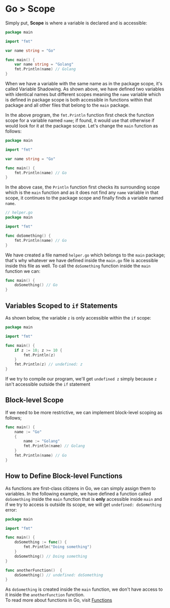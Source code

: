 # Go > Scope

Simply put, **Scope** is where a variable is declared and is accessible:

```go
package main

import "fmt"

var name string = "Go"

func main() {
	var name string = "Golang"
	fmt.Println(name) // Golang
}
```

When we have a variable with the same name as in the package scope, it's called Variable Shadowing. As shown above, we have defined two variables with identical names but different scopes meaning the `name` variable which is defined in package scope is both accessible in functions within that package and all other files that belong to the `main` package.

In the above program, the `fmt.Println` function first check the function scope for a variable named `name`; if found, it would use that otherwise if would look for it at the package scope. Let's change the `main` function as follows:

```go
package main

import "fmt"

var name string = "Go"

func main() {
	fmt.Println(name) // Go
}
```

In the above case, the `Println` function first checks its surrounding scope which is the `main` function and as it does not find any `name` variable in that scope, it continues to the package scope and finally finds a variable named `name`.

```go
// helper.go
package main

import "fmt"

func doSomething() {
	fmt.Println(name) // Go
}
```

We have created a file named `helper.go` which belongs to the `main` package; that's why whatever we have defined inside the `main.go` file is accessible inside this file as well. To call the `doSomething` function inside the `main` function we can:

```go
func main() {
	doSomething() // Go
}
```

## Variables Scoped to `if` Statements

As shown below, the variable `z` is only accessible within the `if` scope:

```go
package main

import "fmt"

func main() {
	if z := 10; z >= 10 {
		fmt.Println(z)
	}
	fmt.Println(z) // undefined: z 
}
```
If we try to compile our program, we'll get `undefined z` simply because `z` isn't accessible outside the `if` statement

## Block-level Scope

If we need to be more restrictive, we can implement block-level scoping as follows;

```go
func main() {
	name := "Go"
	{
		name := "Golang"
		fmt.Println(name) // Golang
	}
	fmt.Println(name) // Go
}
```

## How to Define Block-level Functions

As functions are first-class citizens in Go, we can simply assign them to variables. In the following example, we have defined a function called `doSomething` inside the `main` function that is **only** accessible inside `main` and if we try to access is outside its scope, we will get `undefined: doSomething` error:

```go
package main

import "fmt"

func main() {
	doSomething := func() {
		fmt.Println("Doing something")
	}
	doSomething() // Doing something
}

func anotherFunction()  {
	doSomething() // undefined: doSomething
}
```

As `doSomething` is created inside the `main` function, we don't have access to it inside the `anotherFunction` function.  
To read more about functions in Go, visit [Functions](https://github.com/bezmoradi/tutorials/blob/master/go/function.md)
